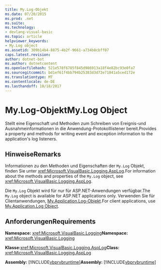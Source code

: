 ```yaml
---
title: My.Log-Objekt
ms.date: 07/20/2015
ms.prod: .net
ms.suite: 
ms.technology:
- devlang-visual-basic
ms.topic: article
helpviewer_keywords:
- My.Log object
ms.assetid: 309b14b4-8875-4b2f-9661-a734b8cbff07
caps.latest.revision: 
author: dotnet-bot
ms.author: dotnetcontent
ms.openlocfilehash: 521e578f6785f845d986913a18f4e82bc93e0fa7
ms.sourcegitcommit: bd1ef61f4bb794b25383d3d72e71041a5ced172e
ms.translationtype: MT
ms.contentlocale: de-DE
ms.lasthandoff: 10/18/2017
---
```

# <a name="mylog-object"></a><span data-ttu-id="eb3f8-102">My.Log-Objekt</span><span class="sxs-lookup"><span data-stu-id="eb3f8-102">My.Log Object</span></span>
<span data-ttu-id="eb3f8-103">Stellt eine Eigenschaft und Methoden zum Schreiben von Ereignis-und Ausnahmeinformationen in die Anwendung-Protokolllistener bereit.</span><span class="sxs-lookup"><span data-stu-id="eb3f8-103">Provides a property and methods for writing event and exception information to the application's log listeners.</span></span>  
  
## <a name="remarks"></a><span data-ttu-id="eb3f8-104">Hinweise</span><span class="sxs-lookup"><span data-stu-id="eb3f8-104">Remarks</span></span>  
 <span data-ttu-id="eb3f8-105">Informationen zu den Methoden und Eigenschaften der `My.Log` Objekt, finden Sie unter <xref:Microsoft.VisualBasic.Logging.AspLog>.</span><span class="sxs-lookup"><span data-stu-id="eb3f8-105">For information about the methods and properties of the `My.Log` object, see <xref:Microsoft.VisualBasic.Logging.AspLog>.</span></span>  
  
 <span data-ttu-id="eb3f8-106">Die `My.Log` Objekt wird für nur für ASP.NET-Anwendungen verfügbar.</span><span class="sxs-lookup"><span data-stu-id="eb3f8-106">The `My.Log` object is available for ASP.NET applications only.</span></span> <span data-ttu-id="eb3f8-107">Verwenden Sie für Clientanwendungen, [My.Application.Log-Objekt](../../../visual-basic/language-reference/objects/my-application-log-object.md).</span><span class="sxs-lookup"><span data-stu-id="eb3f8-107">For client applications, use [My.Application.Log Object](../../../visual-basic/language-reference/objects/my-application-log-object.md).</span></span>  
  
## <a name="requirements"></a><span data-ttu-id="eb3f8-108">Anforderungen</span><span class="sxs-lookup"><span data-stu-id="eb3f8-108">Requirements</span></span>  
 <span data-ttu-id="eb3f8-109">**Namespace:** <xref:Microsoft.VisualBasic.Logging></span><span class="sxs-lookup"><span data-stu-id="eb3f8-109">**Namespace:** <xref:Microsoft.VisualBasic.Logging></span></span>  
  
 <span data-ttu-id="eb3f8-110">**Klasse:**<xref:Microsoft.VisualBasic.Logging.AspLog></span><span class="sxs-lookup"><span data-stu-id="eb3f8-110">**Class:** <xref:Microsoft.VisualBasic.Logging.AspLog></span></span>  
  
 <span data-ttu-id="eb3f8-111">**Assembly:** [!INCLUDE[vbprvbruntime](~/includes/vbprvbruntime-md.md)]</span><span class="sxs-lookup"><span data-stu-id="eb3f8-111">**Assembly:** [!INCLUDE[vbprvbruntime](~/includes/vbprvbruntime-md.md)]</span></span>
